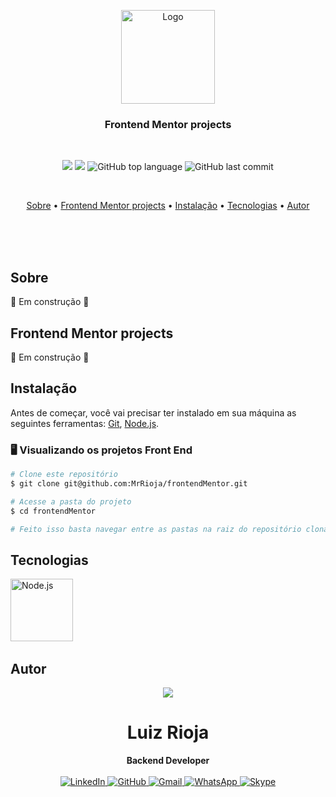 <p align="center">
  <img src="https://seeklogo.com/images/F/frontend-mentor-logo-DD85EFE0E9-seeklogo.com.png" alt="Logo" width="150"/>
  <br>
</p>
<h3 align="center">
Frontend Mentor projects
</h3>

<br>

<p align="center">
  <img src="https://img.shields.io/static/v1?label=Frontend&message=Mentor&color=blueviolet&style=for-the-badge"/>
  <img src="https://img.shields.io/github/license/MrRioja/frontendMentor?color=blueviolet&logo=License&style=for-the-badge"/>
  <img alt="GitHub top language" src="https://img.shields.io/github/languages/top/MrRioja/frontendMentor?color=blueviolet&logo=html5&logoColor=white&style=for-the-badge">
  <img alt="GitHub last commit" src="https://img.shields.io/github/last-commit/MrRioja/frontendMentor?color=blueviolet&style=for-the-badge">
</p>
<br>

<p align="center">
  <a href="#sobre">Sobre</a> •
  <a href="#frontend-mentor-projects">Frontend Mentor projects</a> •
  <a href="#instalação">Instalação</a> •
  <a href="#tecnologias">Tecnologias</a> •
  <a href="#autor">Autor</a>  
</p>

<br><br><br>

## Sobre

🚧 Em construção 🚧

## Frontend Mentor projects

🚧 Em construção 🚧

## Instalação

Antes de começar, você vai precisar ter instalado em sua máquina as seguintes ferramentas:
[Git](https://git-scm.com), [Node.js](https://nodejs.org/en/).

### 🖥️ Visualizando os projetos Front End

```bash
# Clone este repositório
$ git clone git@github.com:MrRioja/frontendMentor.git

# Acesse a pasta do projeto
$ cd frontendMentor

# Feito isso basta navegar entre as pastas na raiz do repositório clonado e arrastar os arquivos index.html para um navegador de sua preferência
```

## Tecnologias

<img align="left" src="https://www.freepnglogos.com/uploads/html5-logo-png/html5-logo-devextreme-multi-purpose-controls-html-javascript-3.png" alt="Node.js" height="100" />

<br><br><br><br><br><br>

## Autor

<div align="center">
<img src="https://images.weserv.nl/?url=avatars.githubusercontent.com/u/55336456?v=4&h=100&w=100&fit=cover&mask=circle&maxage=7d" />
<h1>Luiz Rioja</h1>
<strong>Backend Developer</strong>
<br/>
<br/>

<a href="https://linkedin.com/in/luizrioja" target="_blank">
<img alt="LinkedIn" src="https://img.shields.io/badge/linkedin-%230077B5.svg?style=for-the-badge&logo=linkedin&logoColor=white"/>
</a>

<a href="https://github.com/mrrioja" target="_blank">
<img alt="GitHub" src="https://img.shields.io/badge/github-%23121011.svg?style=for-the-badge&logo=github&logoColor=white"/>
</a>

<a href="mailto:lulyrioja@gmail.com?subject=Fala%20Dev" target="_blank">
<img alt="Gmail" src="https://img.shields.io/badge/Gmail-D14836?style=for-the-badge&logo=gmail&logoColor=white" />
</a>

<a href="https://api.whatsapp.com/send?phone=5511933572652" target="_blank">
<img alt="WhatsApp" src="https://img.shields.io/badge/WhatsApp-25D366?style=for-the-badge&logo=whatsapp&logoColor=white"/>
</a>

<a href="https://join.skype.com/invite/tvBbOq03j5Uu" target="_blank">
<img alt="Skype" src="https://img.shields.io/badge/SKYPE-%2300AFF0.svg?style=for-the-badge&logo=Skype&logoColor=white"/>
</a>

<br/>
<br/>
</div>
